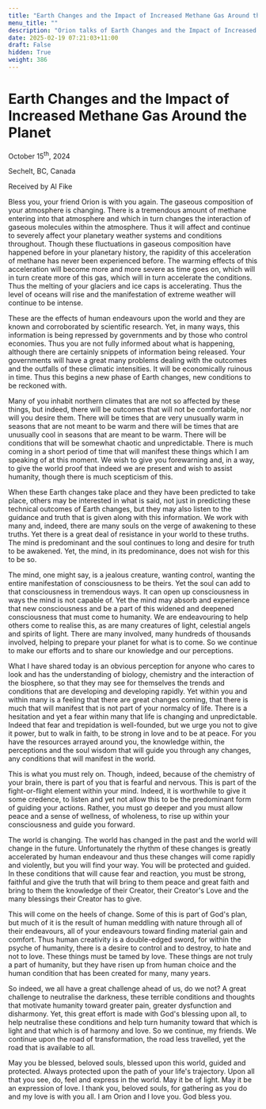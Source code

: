 ```yaml
---
title: "Earth Changes and the Impact of Increased Methane Gas Around the Planet"
menu_title: ""
description: "Orion talks of Earth Changes and the Impact of Increased Methane Gas Around the Planet"
date: 2025-02-19 07:21:03+11:00
draft: False
hidden: True
weight: 386
---
```

# Earth Changes and the Impact of Increased Methane Gas Around the Planet 

October 15<sup>th</sup>, 2024

Sechelt, BC, Canada

Received by Al Fike 

Bless you, your friend Orion is with you again. The gaseous composition of your atmosphere is changing. There is a tremendous amount of methane entering into that atmosphere and which in turn changes the interaction of gaseous molecules within the atmosphere. Thus it will affect and continue to severely affect your planetary weather systems and conditions throughout. Though these fluctuations in gaseous composition have happened before in your planetary history, the rapidity of this acceleration of methane has never been experienced before. The warming effects of this acceleration will become more and more severe as time goes on, which will in turn create more of this gas, which will in turn accelerate the conditions. Thus the melting of your glaciers and ice caps is accelerating. Thus the level of oceans will rise and the manifestation of extreme weather will continue to be intense.

These are the effects of human endeavours upon the world and they are known and corroborated by scientific research. Yet, in many ways, this information is being repressed by governments and by those who control economies. Thus you are not fully informed about what is happening, although there are certainly snippets of information being released. Your governments will have a great many problems dealing with the outcomes and the outfalls of these climatic intensities. It will be economically ruinous in time. Thus this begins a new phase of Earth changes, new conditions to be reckoned with.

Many of you inhabit northern climates that are not so affected by these things, but indeed, there will be outcomes that will not be comfortable, nor will you desire them. There will be times that are very unusually warm in seasons that are not meant to be warm and there will be times that are unusually cool in seasons that are meant to be warm. There will be conditions that will be somewhat chaotic and unpredictable. There is much coming in a short period of time that will manifest these things which I am speaking of at this moment. We wish to give you forewarning and, in a way, to give the world proof that indeed we are present and wish to assist humanity, though there is much scepticism of this.

When these Earth changes take place and they have been predicted to take place,  others may be interested in what is said, not just in predicting these technical outcomes of Earth changes, but they may also listen to the guidance and truth that is given along with this information. We work with many and, indeed, there are many souls on the verge of awakening to these truths. Yet there is a great deal of resistance in your world to these truths. The mind is predominant and the soul continues to long and desire for truth to be awakened. Yet, the mind, in its predominance, does not wish for this to be so.

The mind, one might say, is a jealous creature, wanting control, wanting the entire manifestation of consciousness to be theirs. Yet the soul can add to that consciousness in tremendous ways. It can open up consciousness in ways the mind is not capable of. Yet the mind may absorb and experience that new consciousness and be a part of this widened and deepened consciousness that must come to humanity. We are endeavouring to help others come to realise this, as are many creatures of light, celestial angels and spirits of light. There are many involved, many hundreds of thousands involved, helping to prepare your planet for what is to come. So we continue to make our efforts and to share our knowledge and our perceptions.

What I have shared today is an obvious perception for anyone who cares to look and has the understanding of biology, chemistry and the interaction of the biosphere, so that they may see for themselves the trends and conditions that are developing and developing rapidly. Yet within you and within many is a feeling that there are great changes coming, that there is much that will manifest that is not part of your normalcy of life. There is a hesitation and yet a fear within many that life is changing and unpredictable. Indeed that fear and trepidation is well-founded, but we urge you not to give it power, but to walk in faith, to be strong in love and to be at peace. For you have the resources arrayed around you, the knowledge within, the perceptions and the soul wisdom that will guide you through any changes, any conditions that will manifest in the world.

This is what you must rely on. Though, indeed, because of the chemistry of your brain, there is part of you that is fearful and nervous. This is part of the fight-or-flight element within your mind. Indeed, it is worthwhile to give it some credence, to listen and yet not allow this to be the predominant form of guiding your actions. Rather, you must go deeper and you must allow peace and a sense of wellness, of wholeness, to rise up within your consciousness and guide you forward. 

The world is changing. The world has changed in the past and the world will change in the future. Unfortunately the rhythm of these changes is greatly accelerated by human endeavour and thus these changes will come rapidly and violently, but you will find your way. You will be protected and guided. In these conditions that will cause fear and reaction, you must be strong, faithful and give the truth that will bring to them peace and great faith and bring to them the knowledge of their Creator, their Creator's Love and the many blessings their Creator has to give.

This will come on the heels of change. Some of this is part of God's plan, but much of it is the result of human meddling with nature through all of their endeavours, all of your endeavours toward finding material gain and comfort. Thus human creativity is a double-edged sword, for within the psyche of humanity, there is a desire to control and to destroy, to hate and not to love. These things must be tamed by love. These things are not truly a part of humanity, but they have risen up from human choice and the human condition that has been created for many, many years.

So indeed, we all have a great challenge ahead of us, do we not? A great challenge to neutralise the darkness, these terrible conditions and thoughts that motivate humanity toward greater pain, greater dysfunction and disharmony. Yet, this great effort is made with God's blessing upon all, to help neutralise these conditions and help turn humanity toward that which is light and that which is of harmony and love. So we continue, my friends. We continue upon the road of transformation, the road less travelled, yet the road that is available to all.

May you be blessed, beloved souls, blessed upon this world, guided and protected. Always protected upon the path of your life's trajectory. Upon all that you see, do, feel and express in the world. May it be of light. May it be an expression of love. I thank you, beloved souls, for gathering as you do and my love is with you all. I am Orion and I love you. God bless you.